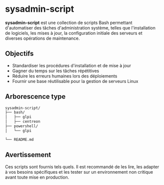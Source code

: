 # sysadmin-script

**sysadmin-script** est une collection de scripts Bash permettant d'automatiser des tâches d'administration système, telles que l'installation de logiciels, les mises à jour, la configuration initiale des serveurs et diverses opérations de maintenance.

## Objectifs

- Standardiser les procédures d'installation et de mise à jour
- Gagner du temps sur les tâches répétitives
- Réduire les erreurs humaines lors des déploiements
- Fournir une base réutilisable pour la gestion de serveurs Linux

## Arborescence type
```bash
sysadmin-script/
├── bash/
│   ├── glpi
│   ├── centreon
├── powershell/
│   └── glpi

└── README.md
```

## Avertissement
Ces scripts sont fournis tels quels. Il est recommandé de les lire, les adapter à vos besoins spécifiques et les tester sur un environnement non critique avant toute mise en production.
